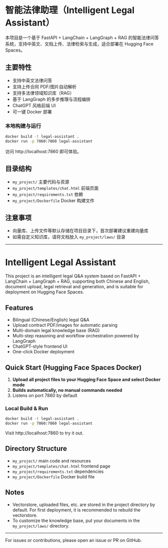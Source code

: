 # 智能法律助理（Intelligent Legal Assistant）

本项目是一个基于 FastAPI + LangChain + LangGraph + RAG 的智能法律问答系统，支持中英文、文档上传、法律检索与生成，适合部署在 Hugging Face Spaces。

## 主要特性
- 支持中英文法律问答
- 支持上传合同 PDF/图片自动解析
- 支持多法律领域知识库（RAG）
- 基于 LangGraph 的多步推理与流程编排
- ChatGPT 风格前端 UI
- 可一键 Docker 部署


### 本地构建与运行

```bash
docker build -t legal-assistant .
docker run -p 7860:7860 legal-assistant
```

访问 http://localhost:7860 即可体验。

## 目录结构
- `my_project/` 主要代码与资源
- `my_project/templates/chat.html` 前端页面
- `my_project/requirements.txt` 依赖
- `my_project/Dockerfile` Docker 构建文件

## 注意事项
- 向量库、上传文件等默认存储在项目目录下，首次部署建议重建向量库
- 如需自定义知识库，请将文档放入 `my_project/laws/` 目录

---

# Intelligent Legal Assistant

This project is an intelligent legal Q&A system based on FastAPI + LangChain + LangGraph + RAG, supporting both Chinese and English, document upload, legal retrieval and generation, and is suitable for deployment on Hugging Face Spaces.

## Features
- Bilingual (Chinese/English) legal Q&A
- Upload contract PDF/images for automatic parsing
- Multi-domain legal knowledge base (RAG)
- Multi-step reasoning and workflow orchestration powered by LangGraph
- ChatGPT-style frontend UI
- One-click Docker deployment

## Quick Start (Hugging Face Spaces Docker)

1. **Upload all project files to your Hugging Face Space and select Docker mode**
2. **Builds automatically, no manual commands needed**
3. Listens on port 7860 by default

### Local Build & Run

```bash
docker build -t legal-assistant .
docker run -p 7860:7860 legal-assistant
```

Visit http://localhost:7860 to try it out.

## Directory Structure
- `my_project/` main code and resources
- `my_project/templates/chat.html` frontend page
- `my_project/requirements.txt` dependencies
- `my_project/Dockerfile` Docker build file

## Notes
- Vectorstore, uploaded files, etc. are stored in the project directory by default. For first deployment, it is recommended to rebuild the vectorstore.
- To customize the knowledge base, put your documents in the `my_project/laws/` directory.

---

For issues or contributions, please open an issue or PR on GitHub. 
